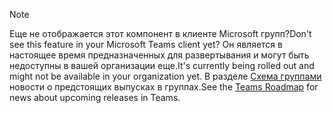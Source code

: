 > [!NOTE]
> <span data-ttu-id="5b411-101">Еще не отображается этот компонент в клиенте Microsoft групп?</span><span class="sxs-lookup"><span data-stu-id="5b411-101">Don't see this feature in your Microsoft Teams client yet?</span></span> <span data-ttu-id="5b411-102">Он является в настоящее время предназначенных для развертывания и могут быть недоступны в вашей организации еще.</span><span class="sxs-lookup"><span data-stu-id="5b411-102">It's currently being rolled out and might not be available in your organization yet.</span></span> <span data-ttu-id="5b411-103">В разделе [Схема группами](http://aka.ms/TeamsRoadmap) новости о предстоящих выпусках в группах.</span><span class="sxs-lookup"><span data-stu-id="5b411-103">See the [Teams Roadmap](http://aka.ms/TeamsRoadmap) for news about upcoming releases in Teams.</span></span> 